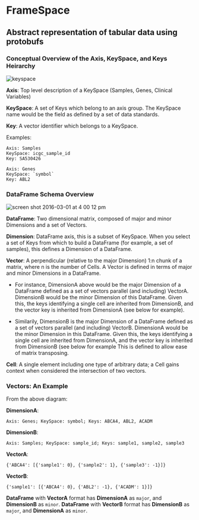 # FrameSpace
## Abstract representation of tabular data using protobufs

### Conceptual Overview of the Axis, KeySpace, and Keys Heirarchy

![keyspace](https://cloud.githubusercontent.com/assets/6373975/13445184/aa7555a4-dfbf-11e5-8ebd-719152f2df11.png)

**Axis**: Top level description of a KeySpace (Samples, Genes, Clinical Variables)

**KeySpace**: A set of Keys which belong to an axis group. The KeySpace name would be the field as defined by a set of data standards.

**Key**: A vector identifier which belongs to a KeySpace.

Examples: 

```
Axis: Samples
KeySpace: icgc_sample_id
Key: SA530426

Axis: Genes
KeySpace: `symbol`
Key: ABL2
```

### DataFrame Schema Overview

![screen shot 2016-03-01 at 4 00 12 pm](https://cloud.githubusercontent.com/assets/6373975/13470044/fae516a6-e05e-11e5-9b11-10343e538ddf.png)

**DataFrame**: Two dimensional matrix, composed of major and minor Dimensions and a set of Vectors.

**Dimension**: DataFrame axis, this is a subset of KeySpace. When you select a set of Keys from which to build a DataFrame (for example, a set of samples), this defines a Dimension of a DataFrame.

**Vector**: A perpendicular (relative to the major Dimension) 1:n chunk of a matrix, where n is the number of Cells. A Vector is defined in terms of major and minor Dimensions in a DataFrame. 

* For instance, DimensionA above would be the major Dimension of a DataFrame defined as a set of vectors parallel (and including) VectorA. DimensionB would be the minor Dimension of this DataFrame. Given this, the keys identifying a single cell are inherited from DimensionB, and the vector key is inherited from DimensionA (see below for example). 

* Similarily, DimensionB is the major Dimension of a DataFrame defined as a set of vectors parallel (and including) VectorB. DimensionA would be the minor Dimension in this DataFrame. Given this, the keys identifying a single cell are inherited from DimensionA, and the vector key is inherited from DimensionB (see below for example This is defined to allow ease of matrix transposing. 

**Cell**: A single element including one type of arbitrary data; a Cell gains context when considered the intersection of two vectors. 

### Vectors: An Example

From the above diagram:

**DimensionA**: 
```
Axis: Genes; KeySpace: symbol; Keys: ABCA4, ABL2, ACADM
```
**DimensionB**: 
```
Axis: Samples; KeySpace: sample_id; Keys: sample1, sample2, sample3
```

**VectorA**: 
```
{'ABCA4': [{'sample1': 0}, {'sample2': 1}, {'sample3': -1}]}
```
**VectorB**: 
```
{'sample1': [{'ABCA4': 0}, {'ABL2': -1}, {'ACADM': 1}]}
```

**DataFrame** with **VectorA** format has **DimensionA** as `major`, and **DimensionB** as `minor`.
**DataFrame** with **VectorB** format has **DimensionB** as `major`, and **DimensionA** as `minor`.

